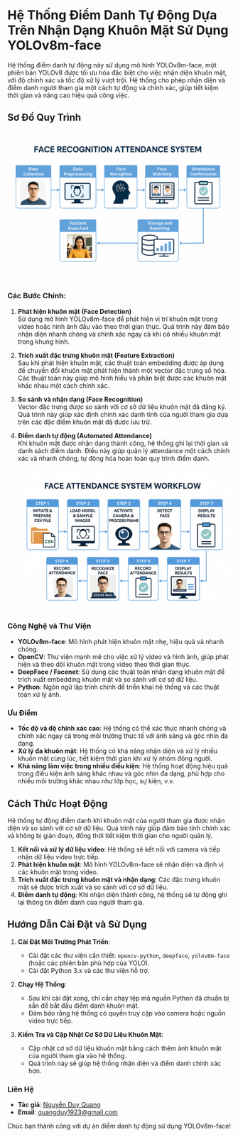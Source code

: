 # Hệ Thống Điểm Danh Tự Động Dựa Trên Nhận Dạng Khuôn Mặt Sử Dụng YOLOv8m-face

Hệ thống điểm danh tự động này sử dụng mô hình YOLOv8m-face, một phiên bản YOLOv8 được tối ưu hóa đặc biệt cho việc nhận diện khuôn mặt, với độ chính xác và tốc độ xử lý vượt trội. Hệ thống cho phép nhận diện và điểm danh người tham gia một cách tự động và chính xác, giúp tiết kiệm thời gian và nâng cao hiệu quả công việc.

## Sơ Đồ Quy Trình

![Sơ đồ quy trình xử lý điểm danh khuôn mặt](images/SoDoXuLyAnh.png)

### Các Bước Chính:

1. **Phát hiện khuôn mặt (Face Detection)**  
   Sử dụng mô hình YOLOv8m-face để phát hiện vị trí khuôn mặt trong video hoặc hình ảnh đầu vào theo thời gian thực. Quá trình này đảm bảo nhận diện nhanh chóng và chính xác ngay cả khi có nhiều khuôn mặt trong khung hình.

2. **Trích xuất đặc trưng khuôn mặt (Feature Extraction)**  
   Sau khi phát hiện khuôn mặt, các thuật toán embedding được áp dụng để chuyển đổi khuôn mặt phát hiện thành một vector đặc trưng số hóa. Các thuật toán này giúp mô hình hiểu và phân biệt được các khuôn mặt khác nhau một cách chính xác.

3. **So sánh và nhận dạng (Face Recognition)**  
   Vector đặc trưng được so sánh với cơ sở dữ liệu khuôn mặt đã đăng ký. Quá trình này giúp xác định chính xác danh tính của người tham gia dựa trên các đặc điểm khuôn mặt đã được lưu trữ.

4. **Điểm danh tự động (Automated Attendance)**  
   Khi khuôn mặt được nhận dạng thành công, hệ thống ghi lại thời gian và danh sách điểm danh. Điều này giúp quản lý attendance một cách chính xác và nhanh chóng, tự động hóa hoàn toàn quy trình điểm danh.

   ![Sơ đồ quy trình xử lý điểm danh khuôn mặt](images/LuongXuLyChiTiet.png)

### Công Nghệ và Thư Viện

- **YOLOv8m-face**: Mô hình phát hiện khuôn mặt nhẹ, hiệu quả và nhanh chóng.
- **OpenCV**: Thư viện mạnh mẽ cho việc xử lý video và hình ảnh, giúp phát hiện và theo dõi khuôn mặt trong video theo thời gian thực.
- **DeepFace / Facenet**: Sử dụng các thuật toán nhận dạng khuôn mặt để trích xuất embedding khuôn mặt và so sánh với cơ sở dữ liệu.
- **Python**: Ngôn ngữ lập trình chính để triển khai hệ thống và các thuật toán xử lý ảnh.

### Ưu Điểm

- **Tốc độ và độ chính xác cao**: Hệ thống có thể xác thực nhanh chóng và chính xác ngay cả trong môi trường thực tế với ánh sáng và góc nhìn đa dạng.
- **Xử lý đa khuôn mặt**: Hệ thống có khả năng nhận diện và xử lý nhiều khuôn mặt cùng lúc, tiết kiệm thời gian khi xử lý nhóm đông người.
- **Khả năng làm việc trong nhiều điều kiện**: Hệ thống hoạt động hiệu quả trong điều kiện ánh sáng khác nhau và góc nhìn đa dạng, phù hợp cho nhiều môi trường khác nhau như lớp học, sự kiện, v.v.

## Cách Thức Hoạt Động

Hệ thống tự động điểm danh khi khuôn mặt của người tham gia được nhận diện và so sánh với cơ sở dữ liệu. Quá trình này giúp đảm bảo tính chính xác và không bị gián đoạn, đồng thời tiết kiệm thời gian cho người quản lý.

1. **Kết nối và xử lý dữ liệu video**: Hệ thống sẽ kết nối với camera và tiếp nhận dữ liệu video trực tiếp.
2. **Phát hiện khuôn mặt**: Mô hình YOLOv8m-face sẽ nhận diện và định vị các khuôn mặt trong video.
3. **Trích xuất đặc trưng khuôn mặt và nhận dạng**: Các đặc trưng khuôn mặt sẽ được trích xuất và so sánh với cơ sở dữ liệu.
4. **Điểm danh tự động**: Khi nhận diện thành công, hệ thống sẽ tự động ghi lại thông tin điểm danh của người tham gia.

## Hướng Dẫn Cài Đặt và Sử Dụng

1. **Cài Đặt Môi Trường Phát Triển**:
   - Cài đặt các thư viện cần thiết: `opencv-python`, `deepface`, `yolov8m-face` (hoặc các phiên bản phù hợp của YOLO).
   - Cài đặt Python 3.x và các thư viện hỗ trợ.

2. **Chạy Hệ Thống**:
   - Sau khi cài đặt xong, chỉ cần chạy tệp mã nguồn Python đã chuẩn bị sẵn để bắt đầu điểm danh khuôn mặt.
   - Đảm bảo rằng hệ thống có quyền truy cập vào camera hoặc nguồn video trực tiếp.

3. **Kiểm Tra và Cập Nhật Cơ Sở Dữ Liệu Khuôn Mặt**:
   - Cập nhật cơ sở dữ liệu khuôn mặt bằng cách thêm ảnh khuôn mặt của người tham gia vào hệ thống.
   - Quá trình này sẽ giúp hệ thống nhận diện và điểm danh chính xác hơn.

### Liên Hệ
- **Tác giả**: [Nguyễn Duy Quang](https://github.com/j1weng1923)
- **Email**: [quangduy1923@gmail.com](mailto:email@example.com)

Chúc bạn thành công với dự án điểm danh tự động sử dụng YOLOv8m-face!
